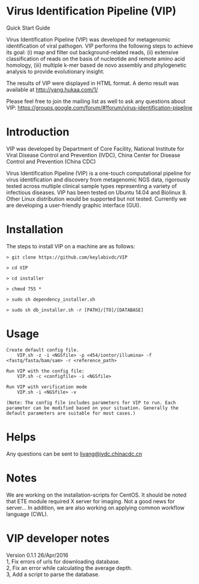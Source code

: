 # Virus Identification Pipeline (VIP)

Quick Start Guide 

Virus Identification Pipeline (VIP) was developed for metagenomic identification of viral pathogen. VIP performs the following steps to achieve its goal: (i) map and filter out background-related reads, (ii) extensive classification of reads on the basis of nucleotide and remote amino acid homology, (iii) multiple k-mer based de novo assembly and phylogenetic analysis to provide evolutionary insight.

The results of VIP were displayed in HTML format. A demo result was available at http://yang.hukaa.com/1/

Please feel free to join the mailing list as well to ask any questions about VIP: https://groups.google.com/forum/#!forum/virus-identification-pipeline
# Introduction

VIP was developed by Department of Core Facility, National Institute for Viral Disease Control and Prevention (IVDC),  China Center for Disease Control and Prevention (China CDC)

Virus Identification Pipeline (VIP) is a one-touch computational pipeline for virus identification and discovery from metagenomic NGS data, rigorously tested across multiple clinical sample types representing a variety of infectious diseases. VIP has been tested on Ubuntu 14.04 and Biolinux 8. Other Linux distribution would be supported but not tested. Currently we are developing a user-friendly graphic interface (GUI).

# Installation

The steps to install VIP on a machine are as follows:

	> git clone https://github.com/keylabivdc/VIP
	
	> cd VIP
	
	> cd installer
	
	> chmod 755 *
	
	> sudo sh dependency_installer.sh
	
	> sudo sh db_installer.sh -r [PATH]/[TO]/[DATABASE]
	

# Usage

	Create default config file.
		VIP.sh -z -i <NGSfile> -p <454/iontor/illumina> -f <fastq/fasta/bam/sam> -r <reference_path>

	Run VIP with the config file:
		VIP.sh -c <configfile> -i <NGSfile>

	Run VIP with verification mode
		VIP.sh -i <NGSfile> -v

	(Note: The config file includes parameters for VIP to run. Each parameter can be modified based on your situation. Generally the default parameters are suitable for most cases.)
# Helps

Any questions can be sent to liyang@ivdc.chinacdc.cn

# Notes

We are working on the installation-scripts for CentOS. 
It should be noted that ETE module required X server for imaging. Not a good news for server...
In addition, we are also working on applying common workflow language (CWL).

# VIP developer notes

Version 0.1.1 26/Apr/2016 <br>
1, Fix errors of urls for downloading database. <br>
2, Fix an error while calculating the average depth. <br>
3, Add a script to parse the database. <br>
